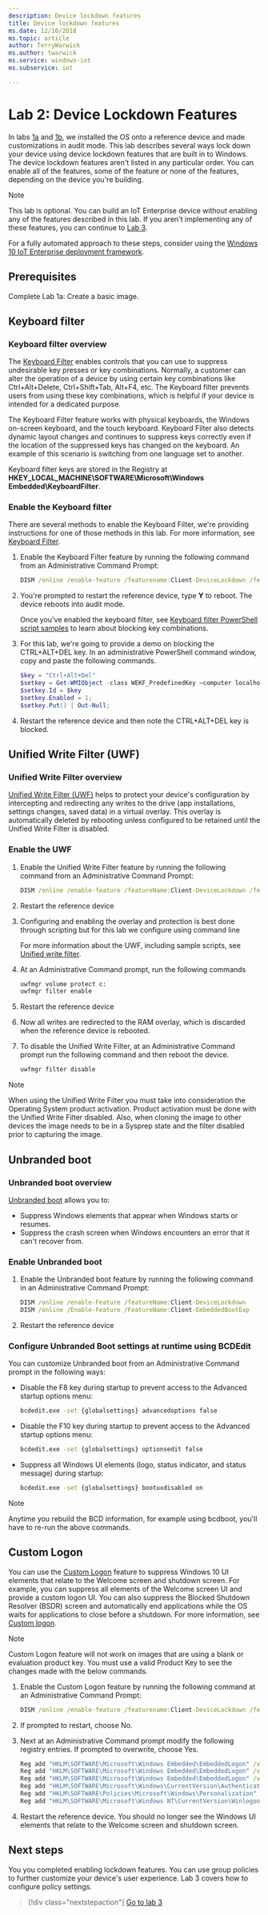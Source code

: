 ```yaml
---
description: Device lockdown features
title: Device lockdown features
ms.date: 12/10/2018
ms.topic: article
author: TerryWarwick
ms.author: twarwick
ms.service: windows-iot
ms.subservice: iot

---
```


# Lab 2: Device Lockdown Features

In labs [1a](iot-ent-create-a-basic-image.md) and [1b](iot-ent-customize-the-reference-device-in-audit-mode.md), we installed the OS onto a reference device and made customizations in audit mode. This lab describes several ways lock down your device using device lockdown features that are built in to Windows. The device lockdown features aren't listed in any particular order. You can enable all of the features, some of the feature or none of the features, depending on the device you're building.

> [!NOTE]
> This lab is optional. You can build an IoT Enterprise device without enabling any of the features described in this lab. If you aren't implementing any of these features, you can continue to [Lab 3](iot-ent-configure-policy-settings.md).

For a fully automated approach to these steps, consider using the [Windows 10 IoT Enterprise deployment framework](https://github.com/ms-iot/windows-iotent-deploy).

## Prerequisites

Complete Lab 1a: Create a basic image.

## Keyboard filter

### Keyboard filter overview

The [Keyboard Filter](/windows-hardware/customize/enterprise/keyboardfilter) enables controls that you can use to suppress undesirable key presses or key combinations. Normally, a customer can alter the operation of a device by using certain key combinations like Ctrl+Alt+Delete, Ctrl+Shift+Tab, Alt+F4, etc. The Keyboard filter prevents users from using these key combinations, which is helpful if your device is intended for a dedicated purpose.

The Keyboard Filter feature works with physical keyboards, the Windows on-screen keyboard, and the touch keyboard. Keyboard Filter also detects dynamic layout changes and continues to suppress keys correctly even if the location of the suppressed keys has changed on the keyboard.  An example of this scenario is switching from one language set to another.

Keyboard filter keys are stored in the Registry at **HKEY_LOCAL_MACHINE\SOFTWARE\Microsoft\Windows Embedded\KeyboardFilter**.

### Enable the Keyboard filter

There are several methods to enable the Keyboard Filter, we're providing instructions for one of those methods in this lab.  For more information, see [Keyboard Filter](/windows-hardware/customize/enterprise/keyboardfilter).

1. Enable the Keyboard Filter feature by running the following command from an Administrative Command Prompt:

   ```cmd
   DISM /online /enable-feature /featurename:Client-DeviceLockdown /featurename:Client-KeyboardFilter 
   ```

1. You're prompted to restart the reference device, type **Y** to reboot. The device reboots into audit mode.

   Once you've enabled the keyboard filter, see [Keyboard filter PowerShell script samples](/windows-hardware/customize/enterprise/keyboardfilter-powershell-script-samples) to learn about blocking key combinations.

1. For this lab, we're going to provide a demo on blocking the CTRL+ALT+DEL key. In an administrative PowerShell command window, copy and paste the following commands.  

    ```PowerShell
    $key = "Ctrl+Alt+Del"
    $setkey = Get-WMIObject -class WEKF_PredefinedKey –computer localhost –namespace  root\standardcimv2\embedded | where {$_.Id -eq "$key"}; 
    $setkey.Id = $key
    $setkey.Enabled = 1;
    $setkey.Put() | Out-Null;
    ```

1. Restart the reference device and then note the CTRL+ALT+DEL key is blocked.

## Unified Write Filter (UWF)

### Unified Write Filter overview

[Unified Write Filter (UWF)](/windows-hardware/customize/enterprise/unified-write-filter) helps to protect your device's configuration by intercepting and redirecting any writes to the drive (app installations, settings changes, saved data) in a virtual overlay.  This overlay is automatically deleted by rebooting unless configured to be retained until the Unified Write Filter is disabled.

### Enable the UWF

1. Enable the Unified Write Filter feature by running the following command from an Administrative Command Prompt:

   ```cmd
   DISM /online /enable-feature /featureName:Client-DeviceLockdown /featureName:Client-UnifiedWriteFilter
   ```

1. Restart the reference device

1. Configuring and enabling the overlay and protection is best done through scripting but for this lab we configure using command line

   For more information about the UWF, including sample scripts, see [Unified write filter](/windows-hardware/customize/enterprise/unified-write-filter).

1. At an Administrative Command prompt, run the following commands

   ```cmd
   uwfmgr volume protect c:
   uwfmgr filter enable
   ```

1. Restart the reference device

1. Now all writes are redirected to the RAM overlay, which is discarded when the reference device is rebooted.

1. To disable the Unified Write Filter, at an Administrative Command prompt run the following command and then reboot the device.

   ```cmd
   uwfmgr filter disable  
   ```

> [!NOTE]
> When using the Unified Write Filter you must take into consideration the Operating System product activation. Product activation must be done with the Unified Write Filter disabled. Also, when cloning the image to other devices the image needs to be in a Sysprep state and the filter disabled prior to capturing the image.

## Unbranded boot

### Unbranded boot overview

[Unbranded boot](/windows-hardware/customize/enterprise/unbranded-boot) allows you to:

- Suppress Windows elements that appear when Windows starts or resumes.
- Suppress the crash screen when Windows encounters an error that it can't recover from.

### Enable Unbranded boot

1. Enable the Unbranded boot feature by running the following command in an Administrative Command Prompt:

    ```cmd
    DISM /online /enable-Feature /featureName:Client-DeviceLockdown  
    DISM /online /Enable-Feature /FeatureName:Client-EmbeddedBootExp 
    ```

1. Restart the reference device

### Configure Unbranded Boot settings at runtime using BCDEdit

You can customize Unbranded boot from an Administrative Command prompt in the following ways:

- Disable the F8 key during startup to prevent access to the Advanced startup options menu:

    ```cmd
    bcdedit.exe -set {globalsettings} advancedoptions false 
    ```

- Disable the F10 key during startup to prevent access to the Advanced startup options menu:

    ```cmd
    bcdedit.exe -set {globalsettings} optionsedit false 
    ```

- Suppress all Windows UI elements (logo, status indicator, and status message) during startup:

    ```cmd
    bcdedit.exe -set {globalsettings} bootuxdisabled on 
    ```

> [!NOTE]
> Anytime you rebuild the BCD information, for example using bcdboot, you'll have to re-run the above commands.

## Custom Logon

You can use the [Custom Logon](/windows-hardware/customize/enterprise/custom-logon) feature to suppress Windows 10 UI elements that relate to the Welcome screen and shutdown screen. For example, you can suppress all elements of the Welcome screen UI and provide a custom logon UI. You can also suppress the Blocked Shutdown Resolver (BSDR) screen and automatically end applications while the OS waits for applications to close before a shutdown.  For more information, see [Custom logon](/windows-hardware/customize/enterprise/custom-logon).

> [!NOTE]
> Custom Logon feature will not work on images that are using a blank or evaluation product key. You must use a valid Product Key to see the changes made with the below commands.

1. Enable the Custom Logon feature by running the following command at an Administrative Command Prompt:

    ```cmd
    DISM /online /enable-feature /featurename:Client-DeviceLockdown /featurename:Client-EmbeddedLogon 
    ```

1. If prompted to restart, choose No.

1. Next at an Administrative Command prompt modify the following registry entries. If prompted to overwrite, choose Yes.

   ```cmd
   Reg add "HKLM\SOFTWARE\Microsoft\Windows Embedded\EmbeddedLogon" /v  BrandingNeutral  /t REG_DWORD /d 1 
   Reg add "HKLM\SOFTWARE\Microsoft\Windows Embedded\EmbeddedLogon" /v  HideAutoLogonUI  /t REG_DWORD /d 1 
   Reg add "HKLM\SOFTWARE\Microsoft\Windows Embedded\EmbeddedLogon" /v  HideFirstLogonAnimation  /t REG_DWORD /d 1 
   Reg add "HKLM\SOFTWARE\Microsoft\Windows\CurrentVersion\Authentication\LogonUI" /v AnimationDisabled /t REG_DWORD /d 1 
   Reg add "HKLM\SOFTWARE\Policies\Microsoft\Windows\Personalization"  /v  NoLockScreen /t REG_DWORD /d 1 
   Reg add "HKLM\SOFTWARE\Microsoft\Windows NT\CurrentVersion\Winlogon" /v  UIVerbosityLevel  /t REG_DWORD /d 1
   ```

1. Restart the reference device. You should no longer see the Windows UI elements that relate to the Welcome screen and shutdown screen.

## Next steps

You you completed enabling lockdown features. You can use group policies to further customize your device's user experience. Lab 3 covers how to configure policy settings.

>[!div class="nextstepaction"]
>[Go to lab 3](iot-ent-configure-policy-settings.md)
